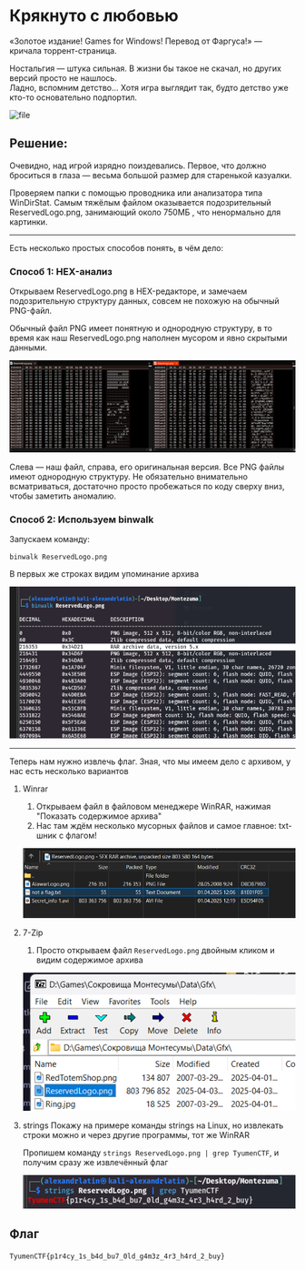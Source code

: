 # Крякнуто с любовью

«Золотое издание! Games for Windows! Перевод от Фаргуса!» — кричала торрент-страница.

Ностальгия — штука сильная. В жизни бы такое не скачал, но других версий просто не нашлось.  
Ладно, вспомним детство... Хотя игра выглядит так, будто детство уже кто-то основательно подпортил.

![file](https://disk.360.yandex.ru/d/SKUm0OUNL03KfQ)


## Решение:

Очевидно, над игрой изрядно поиздевались. Первое, что должно броситься в глаза — весьма большой размер для старенькой казуалки. 

Проверяем папки с помощью проводника или анализатора типа WinDirStat. Самым тяжёлым файлом оказывается подозрительный ReservedLogo.png, занимающий около 750МБ , что ненормально для картинки.

---

Есть несколько простых способов понять, в чём дело:

### **Способ 1: HEX-анализ** 
Открываем ReservedLogo.png в HEX-редакторе, и замечаем подозрительную структуру данных, совсем не похожую на обычный PNG-файл.

Обычный файл PNG имеет понятную и однородную структуру, в то время как наш ReservedLogo.png наполнен мусором и явно скрытыми данными.

![](https://github.com/lciga/TyumenCTF-2025-Writeups/blob/main/joy/%D0%9A%D1%80%D1%8F%D0%BA%D0%BD%D1%83%D1%82%D0%BE%20%D1%81%20%D0%BB%D1%8E%D0%B1%D0%BE%D0%B2%D1%8C%D1%8E/writeup/Pasted%20image%2020250407013742.png)

Слева — наш файл, справа, его оригинальная версия. Все PNG файлы имеют однородную структуру.
Не обязательно внимательно всматриваться, достаточно просто пробежаться по коду сверху вниз, чтобы заметить аномалию. 

### **Способ 2: Используем binwalk** 
Запускаем команду:

```
binwalk ReservedLogo.png
```

В первых же строках видим упоминание архива

![](https://github.com/lciga/TyumenCTF-2025-Writeups/blob/main/joy/%D0%9A%D1%80%D1%8F%D0%BA%D0%BD%D1%83%D1%82%D0%BE%20%D1%81%20%D0%BB%D1%8E%D0%B1%D0%BE%D0%B2%D1%8C%D1%8E/writeup/Pasted%20image%2020250407014007.png)

---
Теперь нам нужно извлечь флаг. Зная, что мы имеем дело с архивом, у нас есть несколько вариантов

1. Winrar
	1. Открываем файл в файловом менеджере WinRAR, нажимая "Показать содержимое архива"
	2. Нас там ждём несколько мусорных файлов и самое главное: txt-шник с флагом!
	
	[](https://github.com/lciga/TyumenCTF-2025-Writeups/blob/main/joy/%D0%9A%D1%80%D1%8F%D0%BA%D0%BD%D1%83%D1%82%D0%BE%20%D1%81%20%D0%BB%D1%8E%D0%B1%D0%BE%D0%B2%D1%8C%D1%8E/writeup/Pasted%20image%2020250407014350.png)

	![](https://github.com/lciga/TyumenCTF-2025-Writeups/blob/main/joy/%D0%9A%D1%80%D1%8F%D0%BA%D0%BD%D1%83%D1%82%D0%BE%20%D1%81%20%D0%BB%D1%8E%D0%B1%D0%BE%D0%B2%D1%8C%D1%8E/writeup/Pasted%20image%2020250407014419.png)

2) 7-Zip
	1) Просто открываем файл `ReservedLogo.png` двойным кликом и видим содержимое архива

	![](https://github.com/lciga/TyumenCTF-2025-Writeups/blob/main/joy/%D0%9A%D1%80%D1%8F%D0%BA%D0%BD%D1%83%D1%82%D0%BE%20%D1%81%20%D0%BB%D1%8E%D0%B1%D0%BE%D0%B2%D1%8C%D1%8E/writeup/Pasted%20image%2020250407014547.png)

3) strings
	Покажу на примере команды strings на Linux, но извлекать строки можно и через другие программы, тот же WinRAR
	
	
	Пропишем команду `strings ReservedLogo.png | grep TyumenCTF`, и получим сразу же извлечённый флаг

	![](https://github.com/lciga/TyumenCTF-2025-Writeups/blob/main/joy/%D0%9A%D1%80%D1%8F%D0%BA%D0%BD%D1%83%D1%82%D0%BE%20%D1%81%20%D0%BB%D1%8E%D0%B1%D0%BE%D0%B2%D1%8C%D1%8E/writeup/Pasted%20image%2020250407014919.png)

## Флаг
`TyumenCTF{p1r4cy_1s_b4d_bu7_0ld_g4m3z_4r3_h4rd_2_buy}
`